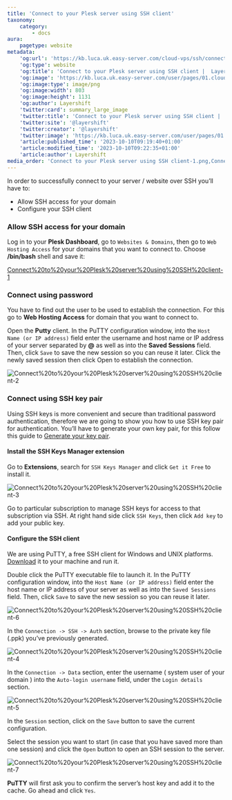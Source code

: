 ```yaml
---
title: 'Connect to your Plesk server using SSH client'
taxonomy:
    category:
        - docs
aura:
    pagetype: website
metadata:
    'og:url': 'https://kb.luca.uk.easy-server.com/cloud-vps/ssh/connect-to-your-plesk-server-using-ssh-client'
    'og:type': website
    'og:title': 'Connect to your Plesk server using SSH client |  Layershift KB'
    'og:image': 'https://kb.luca.uk.easy-server.com/user/pages/01.cloud-vps/05.ssh/02.connect-to-your-plesk-server-using-ssh-client/Connect to your Plesk server using SSH client-1.png'
    'og:image:type': image/png
    'og:image:width': 803
    'og:image:height': 1131
    'og:author': Layershift
    'twitter:card': summary_large_image
    'twitter:title': 'Connect to your Plesk server using SSH client |  Layershift KB'
    'twitter:site': '@layershift'
    'twitter:creator': '@layershift'
    'twitter:image': 'https://kb.luca.uk.easy-server.com/user/pages/01.cloud-vps/05.ssh/02.connect-to-your-plesk-server-using-ssh-client/Connect to your Plesk server using SSH client-1.png'
    'article:published_time': '2023-10-10T09:19:40+01:00'
    'article:modified_time': '2023-10-10T09:22:35+01:00'
    'article:author': Layershift
media_order: 'Connect to your Plesk server using SSH client-1.png,Connect to your Plesk server using SSH client-3.png,Connect to your Plesk server using SSH client-2.png,Connect to your Plesk server using SSH client-5.png,Connect to your Plesk server using SSH client-6.png,Connect to your Plesk server using SSH client-7.png,Connect to your Plesk server using SSH client-4.png'
---
```


In order to successfully connect to your server / website over SSH you’ll have to:

* Allow SSH access for your domain
* Configure your SSH client

### Allow SSH access for your domain

Log in to your **Plesk Dashboard**, go to `Websites & Domains`, then go to `Web Hosting Access` for your domains that you want to connect to. Choose **/bin/bash** shell and save it:

[Connect%20to%20your%20Plesk%20server%20using%20SSH%20client-1](Connect%20to%20your%20Plesk%20server%20using%20SSH%20client-1.png "Connect%20to%20your%20Plesk%20server%20using%20SSH%20client-1")

### Connect using password

You have to find out the user to be used to establish the connection. For this go to **Web Hosting Access** for domain that you want to connect to.

Open the **Putty** client. In the PuTTY configuration window, into the `Host Name (or IP address)` field enter the username and host name or IP address of your server separated by **@** as well as into the **Saved Sessions** field. Then, click `Save` to save the new session so you can reuse it later. Click the newly saved session then click Open to establish the connection.

![Connect%20to%20your%20Plesk%20server%20using%20SSH%20client-2](Connect%20to%20your%20Plesk%20server%20using%20SSH%20client-2.png "Connect%20to%20your%20Plesk%20server%20using%20SSH%20client-2")

### Connect using SSH key pair

Using SSH keys is more convenient and secure than traditional password authentication, therefore we are going to show you how to use SSH key pair for authentication. You’ll have to generate your own key pair, for this follow this guide to [Generate your key pair](/generate-ssh-key-using-puttygen-2).

#### Install the SSH Keys Manager extension

Go to **Extensions**, search for `SSH Keys Manager` and click `Get it Free` to install it.

![Connect%20to%20your%20Plesk%20server%20using%20SSH%20client-3](Connect%20to%20your%20Plesk%20server%20using%20SSH%20client-3.png "Connect%20to%20your%20Plesk%20server%20using%20SSH%20client-3")

Go to particular subscription to manage SSH keys for access to that subscription via SSH. At right hand side click `SSH Keys`, then click `Add key` to add your public key.

#### Configure the SSH client

We are using PuTTY, a free SSH client for Windows and UNIX platforms. [Download](https://www.chiark.greenend.org.uk/~sgtatham/putty/latest.html) it to your machine and run it.

Double click the PuTTY executable file to launch it. In the PuTTY configuration window, into the `Host Name (or IP address)` field enter the host name or IP address of your server as well as into the `Saved Sessions` field. Then, click `Save` to save the new session so you can reuse it later.

![Connect%20to%20your%20Plesk%20server%20using%20SSH%20client-6](Connect%20to%20your%20Plesk%20server%20using%20SSH%20client-6.png "Connect%20to%20your%20Plesk%20server%20using%20SSH%20client-6")

In the `Connection -> SSH -> Auth` section, browse to the private key file (.ppk) you’ve previously generated.

![Connect%20to%20your%20Plesk%20server%20using%20SSH%20client-4](Connect%20to%20your%20Plesk%20server%20using%20SSH%20client-4.png "Connect%20to%20your%20Plesk%20server%20using%20SSH%20client-4")

In the `Connection -> Data` section, enter the username ( system user of your domain ) into the `Auto-login username` field, under the `Login details` section.

![Connect%20to%20your%20Plesk%20server%20using%20SSH%20client-5](Connect%20to%20your%20Plesk%20server%20using%20SSH%20client-5.png "Connect%20to%20your%20Plesk%20server%20using%20SSH%20client-5")

In the `Session` section, click on the `Save` button to save the current configuration.

Select the session you want to start (in case that you have saved more than one session) and click the `Open` button to open an SSH session to the server.

![Connect%20to%20your%20Plesk%20server%20using%20SSH%20client-7](Connect%20to%20your%20Plesk%20server%20using%20SSH%20client-7.png "Connect%20to%20your%20Plesk%20server%20using%20SSH%20client-7")

**PuTTY** will first ask you to confirm the server’s host key and add it to the cache. Go ahead and click `Yes`.

